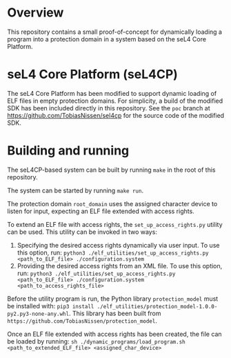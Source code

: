 # Overview
This repository contains a small proof-of-concept for dynamically loading a program into a protection domain
in a system based on the seL4 Core Platform.

# seL4 Core Platform (seL4CP)
The seL4 Core Platform has been modified to support dynamic loading of ELF files in empty protection domains.
For simplicity, a build of the modified SDK has been included directly in this repository.
See the `poc` branch at https://github.com/TobiasNissen/sel4cp for the source code of the modified SDK.

# Building and running
The seL4CP-based system can be built by running `make` in the root of this repository.

The system can be started by running `make run`.

The protection domain `root_domain` uses the assigned character device to listen for input, expecting an ELF file extended with access rights.

To extend an ELF file with access rights, the `set_up_access_rights.py` utility can be used. This utility can be invoked in two ways:

1. Specifying the desired access rights dynamically via user input. To use this option, run:
`python3 ./elf_utilities/set_up_access_rights.py <path_to_ELF_file> ./configuration.system`
2. Providing the desired access rights from an XML file. To use this option, run:
`python3 ./elf_utilities/set_up_access_rights.py <path_to_ELF_file> ./configuration.system <path_to_access_rights_file>`

Before the utility program is run, the Python library `protection_model` must be installed with:
`pip3 install ./elf_utilities/protection_model-1.0.0-py2.py3-none-any.whl`. This library has been built from `https://github.com/TobiasNissen/protection_model`.

Once an ELF file extended with access rights has been created, the file can be loaded by running:
`sh ./dynamic_programs/load_program.sh <path_to_extended_ELF_file> <assigned_char_device>`
